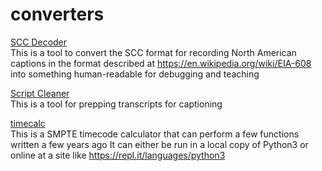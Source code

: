 # converters

[SCC Decoder](https://electron-rotoscope.github.io/converters/scc_decoder.html "Click here for live version")  
This is a tool to convert the SCC format for recording North American captions
in the format described at https://en.wikipedia.org/wiki/EIA-608 into something
human-readable for debugging and teaching

[Script Cleaner](https://electron-rotoscope.github.io/converters/script_cleaner.html "Click here for live version")  
This is a tool for prepping transcripts for captioning

[timecalc](https://raw.githubusercontent.com/electron-rotoscope/converters/gh-pages/timecalc_py3_v1_4.py "Click here for something to copy from")  
This is a SMPTE timecode calculator that can perform a few functions written a few years ago
It can either be run in a local copy of Python3 or online at a site like https://repl.it/languages/python3
